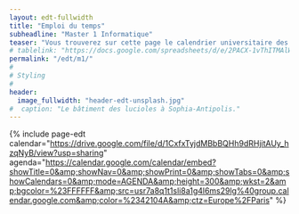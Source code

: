 ```yaml
---
layout: edt-fullwidth
title: "Emploi du temps"
subheadline: "Master 1 Informatique"
teaser: "Vous trouverez sur cette page le calendrier universitaire des parcours <i>Informatique</i> et <i>Computer Science</i>."
# tablelink: "https://docs.google.com/spreadsheets/d/e/2PACX-1vThITMAlWusIyGYxv5hhTPBGnr3Y-3rj7gN8nTreTpdfKyunC_UWhOl2-aM1PhmrGBgeogt9C9WIuvA/pubhtml?gid=1523095882&amp;single=true&amp;widget=true&amp;headers=false"
permalink: "/edt/m1/"
#
# Styling
#
header:
  image_fullwidth: "header-edt-unsplash.jpg"
#  caption: "Le bâtiment des lucioles à Sophia-Antipolis."
---
```



{% include page-edt calendar="https://drive.google.com/file/d/1CxfxTyjdMBbBQHh9dRHjitAUy_hzqNyB/view?usp=sharing" agenda="https://calendar.google.com/calendar/embed?showTitle=0&amp;showNav=0&amp;showPrint=0&amp;showTabs=0&amp;showCalendars=0&amp;mode=AGENDA&amp;height=300&amp;wkst=2&amp;bgcolor=%23FFFFFF&amp;src=usr7a8q1t1sli8a1g4l6ms29lg%40group.calendar.google.com&amp;color=%2342104A&amp;ctz=Europe%2FParis" %}
